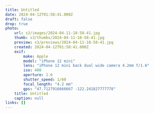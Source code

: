 ```yaml
---
title: Untitled
date: 2024-04-12T01:58:41.000Z
draft: false
drop: true
photo:
    url: s3/images/2024-04-11-18-58-41.jpg
    thumb: s3/thumbs/2024-04-11-18-58-41.jpg
    preview: s3/previews/2024-04-11-18-58-41.jpg
    created: 2024-04-12T01:58:41.000Z
    exif:
        make: Apple
        model: "iPhone 12 mini"
        lens: "iPhone 12 mini back dual wide camera 4.2mm f/1.6"
        iso: 400
        aperture: 1.6
        shutter_speed: 1/60
        focal_length: "4.2 mm"
        gps: "47.7127916666667 -122.241827777778"
    title: Untitled
    caption: null
links: []
---
```

